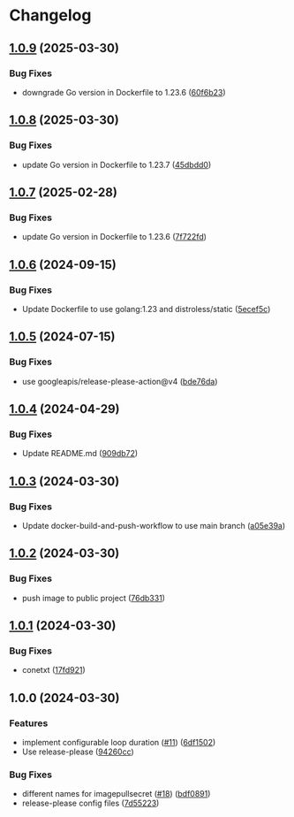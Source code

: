 # Changelog

## [1.0.9](https://github.com/chanyou0311/imagepullsecret-patcher/compare/v1.0.8...v1.0.9) (2025-03-30)


### Bug Fixes

* downgrade Go version in Dockerfile to 1.23.6 ([60f6b23](https://github.com/chanyou0311/imagepullsecret-patcher/commit/60f6b231e1477290e6fc672e1f8e0e442cc294cb))

## [1.0.8](https://github.com/chanyou0311/imagepullsecret-patcher/compare/v1.0.7...v1.0.8) (2025-03-30)


### Bug Fixes

* update Go version in Dockerfile to 1.23.7 ([45dbdd0](https://github.com/chanyou0311/imagepullsecret-patcher/commit/45dbdd08440d255378085ae6b3d2a1c93c4104f2))

## [1.0.7](https://github.com/chanyou0311/imagepullsecret-patcher/compare/v1.0.6...v1.0.7) (2025-02-28)


### Bug Fixes

* update Go version in Dockerfile to 1.23.6 ([7f722fd](https://github.com/chanyou0311/imagepullsecret-patcher/commit/7f722fdbbc35fe5e81a960cecda43a4ce6ff0b3b))

## [1.0.6](https://github.com/chanyou0311/imagepullsecret-patcher/compare/v1.0.5...v1.0.6) (2024-09-15)


### Bug Fixes

* Update Dockerfile to use golang:1.23 and distroless/static ([5ecef5c](https://github.com/chanyou0311/imagepullsecret-patcher/commit/5ecef5c494049163aadd8276c37e54c7b34bebe6))

## [1.0.5](https://github.com/chanyou0311/imagepullsecret-patcher/compare/v1.0.4...v1.0.5) (2024-07-15)


### Bug Fixes

* use googleapis/release-please-action@v4 ([bde76da](https://github.com/chanyou0311/imagepullsecret-patcher/commit/bde76da4bb4300ab6f7fa4ac77d177056869cb1d))

## [1.0.4](https://github.com/chanyou0311/imagepullsecret-patcher/compare/v1.0.3...v1.0.4) (2024-04-29)


### Bug Fixes

* Update README.md ([909db72](https://github.com/chanyou0311/imagepullsecret-patcher/commit/909db72cd9218be0f6bc543d0d14a11c48fa43d7))

## [1.0.3](https://github.com/chanyou0311/imagepullsecret-patcher/compare/v1.0.2...v1.0.3) (2024-03-30)


### Bug Fixes

* Update docker-build-and-push-workflow to use main branch ([a05e39a](https://github.com/chanyou0311/imagepullsecret-patcher/commit/a05e39a9f808e0c0d1a3858250f67c8ebc98bbd7))

## [1.0.2](https://github.com/chanyou0311/imagepullsecret-patcher/compare/v1.0.1...v1.0.2) (2024-03-30)


### Bug Fixes

* push image to public project ([76db331](https://github.com/chanyou0311/imagepullsecret-patcher/commit/76db331254d0a40b61e4a6bbf40673af8b5307c4))

## [1.0.1](https://github.com/chanyou0311/imagepullsecret-patcher/compare/v1.0.0...v1.0.1) (2024-03-30)


### Bug Fixes

* conetxt ([17fd921](https://github.com/chanyou0311/imagepullsecret-patcher/commit/17fd921140341fdaebde8b9ec9acaad7a9f9e194))

## 1.0.0 (2024-03-30)


### Features

* implement configurable loop duration ([#11](https://github.com/chanyou0311/imagepullsecret-patcher/issues/11)) ([6df1502](https://github.com/chanyou0311/imagepullsecret-patcher/commit/6df1502ac7b4069d1d7b703da5451393da159cf9))
* Use release-please ([94260cc](https://github.com/chanyou0311/imagepullsecret-patcher/commit/94260cc21e5a7d02a08fa71295d5a24ba3e40702))


### Bug Fixes

* different names for imagepullsecret ([#18](https://github.com/chanyou0311/imagepullsecret-patcher/issues/18)) ([bdf0891](https://github.com/chanyou0311/imagepullsecret-patcher/commit/bdf0891920920d3e789a5b5bbf0ea041ad385746))
* release-please config files ([7d55223](https://github.com/chanyou0311/imagepullsecret-patcher/commit/7d55223ac38721e0d724af8b9074fa91712241a1))
